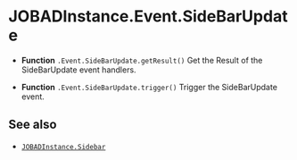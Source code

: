 # JOBADInstance.Event.SideBarUpdate

* **Function** `.Event.SideBarUpdate.getResult()` Get the Result of the SideBarUpdate event handlers. 

* **Function** `.Event.SideBarUpdate.trigger()` Trigger the SideBarUpdate event. 

## See also
* [`JOBADInstance.Sidebar`](../sidebar.md)
